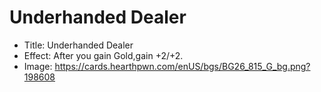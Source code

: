 # Underhanded Dealer
- Title:  Underhanded Dealer
- Effect:  After you gain Gold,gain +2/+2.
- Image:  https://cards.hearthpwn.com/enUS/bgs/BG26_815_G_bg.png?198608
